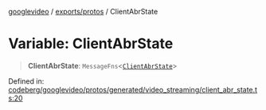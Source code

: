 [googlevideo](../../../README.md) / [exports/protos](../README.md) / ClientAbrState

# Variable: ClientAbrState

> **ClientAbrState**: `MessageFns`\<[`ClientAbrState`](../interfaces/ClientAbrState.md)\>

Defined in: [codeberg/googlevideo/protos/generated/video\_streaming/client\_abr\_state.ts:20](https://github.com/LuanRT/googlevideo/blob/19854137cadaf49fd755394883dfd7fe5fdaba20/protos/generated/video_streaming/client_abr_state.ts#L20)
